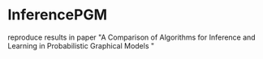 InferencePGM
============

reproduce results in paper "A Comparison of Algorithms for Inference and Learning in Probabilistic Graphical Models "
